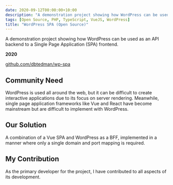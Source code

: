 ```yaml
---
date: 2020-09-12T00:00:00+10:00
description: "A demonstration project showing how WordPress can be used as an API backend to a Single Page Application (SPA) frontend."
tags: [Open Source, PHP, TypeScript, VueJS, WordPress]
title: "WordPress SPA (Open Source)"
---
```


A demonstration project showing how WordPress can be used as an API backend to a Single Page Application (SPA) frontend.

**2020**

[github.com/dbtedman/wp-spa](https://github.com/dbtedman/wp-spa)

## Community Need

WordPress is used all around the web, but it can be difficult to create interactive applications due to its focus on server rendering. Meanwhile, single page application frameworks like Vue and React have become mainstream but are difficult to implement with WordPress.

## Our Solution

A combination of a Vue SPA and WordPress as a BFF, implemented in a manner where only a single domain and port mapping is required.

## My Contribution

As the primary developer for the project, I have contributed to all aspects of its development.
